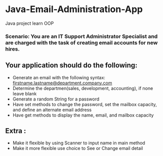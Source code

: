 # Java-Email-Administration-App
Java project learn OOP

### Scenario: You are an IT Support Administrator Specialist and are charged with the task of creating email accounts for new hires.

## Your application should do the following:
- Generate an email with the following syntax: firstname.lastname@department.company.com
- Determine the departmen(sales, development, accounting), if none leave blank
- Generate a random String for a password
- Have set methods to change the password, set the mailbox capacity, and define an alternate email address
- Have get methods to display the name, email, and mailbox capacity

## Extra :
- Make it flexible by using Scanner to input name in main method
- Make it more flexible use choice to See or Change email detail

